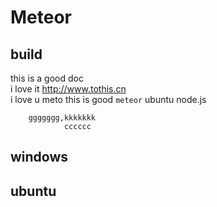 Meteor
===
build
---
this is a good doc<br>i love it
http://www.tothis.cn<br>
    i love u    meto
    this is good
`meteor` 
        ubuntu
        node.js

        ggggggg,kkkkkkk
                cccccc

windows
---
ubuntu
-----
